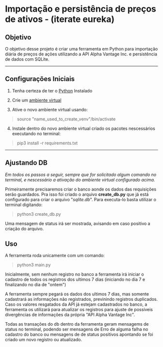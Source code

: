 
# Importação e persistência de preços de ativos - (iterate eureka)

## Objetivo

O objetivo desse projeto é criar uma ferramenta em Python para
importação diária de preços de ações utilizando a API Alpha Vantage
Inc. e persistência de dados com SQLite.

---

## Configurações Iniciais

 1. Tenha certeza de ter o [Python](https://www.python.org/downloads/) Instalado

 2. Crie um [ambiente virtual](https://docs.python.org/3/library/venv.html)

 3. Ative o novo ambiente virtual usando:

> source "name_used_to_create_venv"/bin/activate

 4. Instale dentro do novo ambiente virtual criado os pacotes nescessários executando no terminal:

> pip3 install -r requirements.txt

---

## Ajustando DB

*Em todos os passos a seguir, sempre que for solicitado algum comando no terminal, e nescessário a ativação do ambiente virtual configurado acima.*

Primeiramente precisaremos criar o banco aonde os dados das requisições serão guardados. Pra isso foi criado o arquivo **create_db.py** que já está configurado para criar o arquivo "*sqlite.db*". Para executa-lo basta utilizar o terminal digitando:

> python3 create_db.py

Uma mensagem de status irá ser mostrada, avisando em caso positivo a criação do arquivo.

## Uso

A ferramenta roda unicamente com um comando:

> python3 main.py

Inicialmente, sem nenhum registro no banco a ferramenta irá iniciar o cadastro de todos os registros dos ultimos 7 dias (iniciando no dia 7 e finalizando no dia de "ontem")

A ferramenta sempre pegará os dados dos ultimos 7 dias, mas somente cadastrará as informações não registrados, previnindo registros duplicados. Caso os valores resgatados da API já estejam cadastrados no banco, a ferramenta os utilizará para atualizar os registros para ajuste de possíveis divergências de informações da própria "API Alpha Vantage Inc".

Todas as transações do db dentro da ferramenta geram mensagems de status no terminal, podendo ser mensagens de Erro de alguma falha no cadastro do banco ou mensagens de de status positivos apontando se foi criado um novo registro ou atualizado.
